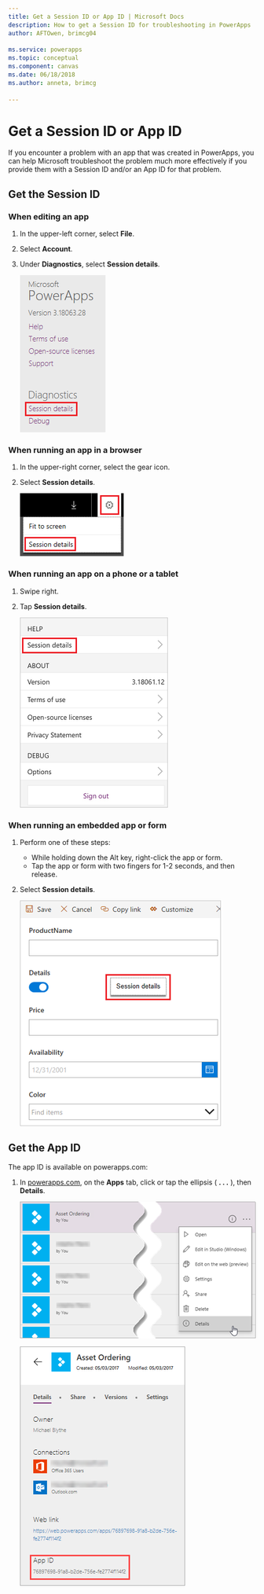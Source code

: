 ```yaml
---
title: Get a Session ID or App ID | Microsoft Docs
description: How to get a Session ID for troubleshooting in PowerApps
author: AFTOwen, brimcg04

ms.service: powerapps
ms.topic: conceptual
ms.component: canvas
ms.date: 06/18/2018
ms.author: anneta, brimcg

---
```

# Get a Session ID or App ID
If you encounter a problem with an app that was created in PowerApps, you can help Microsoft troubleshoot the problem much more effectively if you provide them with a Session ID and/or an App ID for that problem.

## Get the Session ID

### When editing an app
1. In the upper-left corner, select **File**.

1. Select **Account**.

1. Under **Diagnostics**, select **Session details**.

     ![Get a session ID from PowerApps Studio](media/get-sessionid/studio.png)

### When running an app in a browser
1. In the upper-right corner, select the gear icon.

1. Select **Session details**.

     ![Get a session ID from a browser](media/get-sessionid/browser.png)

### When running an app on a phone or a tablet
1. Swipe right.

1. Tap **Session details**.

     ![Get a session ID from a browser](media/get-sessionid/mobile.png)

### When running an embedded app or form
1. Perform one of these steps:

    - While holding down the Alt key, right-click the app or form.
    - Tap the app or form with two fingers for 1-2 seconds, and then release.

1. Select **Session details**.

     ![Get a session ID from an embedded app](media/get-sessionid/embedded.png)

## Get the App ID
The app ID is available on powerapps.com:

1. In [powerapps.com](https://powerapps.microsoft.com), on the **Apps** tab, click or tap the ellipsis ( **. . .** ), then **Details**.
   
    ![Go to app details](./media/embed-apps-dev/details.png)


   
    ![Copy app ID from details](./media/embed-apps-dev/app-id.png)
